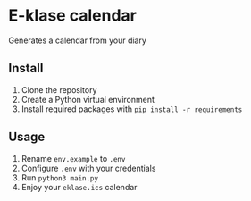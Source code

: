 # E-klase calendar

Generates a calendar from your diary

## Install

1. Clone the repository
1. Create a Python virtual environment  
1. Install required packages with `pip install -r requirements`

## Usage

1. Rename `env.example` to `.env`
1. Configure `.env` with your credentials
1. Run `python3 main.py`
1. Enjoy your `eklase.ics` calendar